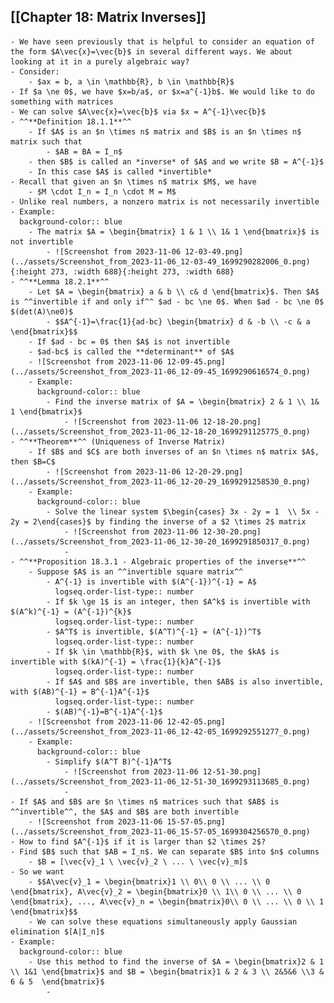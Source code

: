 ## [[Chapter 18: Matrix Inverses]]
	- We have seen previously that is helpful to consider an equation of the form $A\vec{x}=\vec{b}$ in several different ways. We about looking at it in a purely algebraic way?
	- Consider:
		- $ax = b, a \in \mathbb{R}, b \in \mathbb{R}$
	- If $a \ne 0$, we have $x=b/a$, or $x=a^{-1}b$. We would like to do something with matrices
	- We can solve $A\vec{x}=\vec{b}$ via $x = A^{-1}\vec{b}$
	- ^^**Definition 18.1.1**^^
		- If $A$ is an $n \times n$ matrix and $B$ is an $n \times n$ matrix such that
			- $AB = BA = I_n$
		- then $B$ is called an *inverse* of $A$ and we write $B = A^{-1}$
		- In this case $A$ is called *invertible*
	- Recall that given an $n \times n$ matrix $M$, we have
		- $M \cdot I_n = I_n \cdot M = M$
	- Unlike real numbers, a nonzero matrix is not necessarily invertible
	- Example:
	  background-color:: blue
		- The matrix $A = \begin{bmatrix} 1 & 1 \\ 1& 1 \end{bmatrix}$ is not invertible
			- ![Screenshot from 2023-11-06 12-03-49.png](../assets/Screenshot_from_2023-11-06_12-03-49_1699290282006_0.png){:height 273, :width 688}{:height 273, :width 688}
	- ^^**Lemma 18.2.1**^^
		- Let $A = \begin{bmatrix} a & b \\ c& d \end{bmatrix}$. Then $A$ is ^^invertible if and only if^^ $ad - bc \ne 0$. When $ad - bc \ne 0$ $(det(A)\ne0)$
			- $$A^{-1}=\frac{1}{ad-bc} \begin{bmatrix} d & -b \\ -c & a \end{bmatrix}$$
		- If $ad - bc = 0$ then $A$ is not invertible
		- $ad-bc$ is called the **determinant** of $A$
		- ![Screenshot from 2023-11-06 12-09-45.png](../assets/Screenshot_from_2023-11-06_12-09-45_1699290616574_0.png)
		- Example:
		  background-color:: blue
			- Find the inverse matrix of $A = \begin{bmatrix} 2 & 1 \\ 1& 1 \end{bmatrix}$
				- ![Screenshot from 2023-11-06 12-18-20.png](../assets/Screenshot_from_2023-11-06_12-18-20_1699291125775_0.png)
	- ^^**Theorem**^^ (Uniqueness of Inverse Matrix)
		- If $B$ and $C$ are both inverses of an $n \times n$ matrix $A$, then $B=C$
			- ![Screenshot from 2023-11-06 12-20-29.png](../assets/Screenshot_from_2023-11-06_12-20-29_1699291258530_0.png)
		- Example:
		  background-color:: blue
			- Solve the linear system $\begin{cases} 3x - 2y = 1  \\ 5x - 2y = 2\end{cases}$ by finding the inverse of a $2 \times 2$ matrix
				- ![Screenshot from 2023-11-06 12-30-20.png](../assets/Screenshot_from_2023-11-06_12-30-20_1699291850317_0.png)
				-
	- ^^**Proposition 18.3.1 - Algebraic properties of the inverse**^^
		- Suppose $A$ is an ^^invertible square matrix^^
			- A^{-1} is invertible with $(A^{-1})^{-1} = A$
			  logseq.order-list-type:: number
			- If $k \ge 1$ is an integer, then $A^k$ is invertible with $(A^k)^{-1} = (A^{-1})^{k}$
			  logseq.order-list-type:: number
			- $A^T$ is invertible, $(A^T)^{-1} = (A^{-1})^T$
			  logseq.order-list-type:: number
			- If $k \in \mathbb{R}$, with $k \ne 0$, the $kA$ is invertible with $(kA)^{-1} = \frac{1}{k}A^{-1}$
			  logseq.order-list-type:: number
			- If $A$ and $B$ are invertible, then $AB$ is also invertible, with $(AB)^{-1} = B^{-1}A^{-1}$
			  logseq.order-list-type:: number
			- $(AB)^{-1}=B^{-1}A^{-1}$
		- ![Screenshot from 2023-11-06 12-42-05.png](../assets/Screenshot_from_2023-11-06_12-42-05_1699292551277_0.png)
		- Example:
		  background-color:: blue
			- Simplify $(A^T B)^{-1}A^T$
				- ![Screenshot from 2023-11-06 12-51-30.png](../assets/Screenshot_from_2023-11-06_12-51-30_1699293113685_0.png)
				-
	- If $A$ and $B$ are $n \times n$ matrices such that $AB$ is ^^invertible^^, the $A$ and $B$ are both invertible
		- ![Screenshot from 2023-11-06 15-57-05.png](../assets/Screenshot_from_2023-11-06_15-57-05_1699304256570_0.png)
	- How to find $A^{-1}$ if it is larger than $2 \times 2$?
	- Find $B$ such that $AB = I_n$. We can separate $B$ into $n$ columns
		- $B = [\vec{v}_1 \ \vec{v}_2 \ ... \ \vec{v}_m]$
	- So we want
		- $$A\vec{v}_1 = \begin{bmatrix}1 \\ 0\\ 0 \\ ... \\ 0 \end{bmatrix}, A\vec{v}_2 = \begin{bmatrix}0 \\ 1\\ 0 \\ ... \\ 0 \end{bmatrix}, ..., A\vec{v}_n = \begin{bmatrix}0\\ 0 \\ ... \\ 0 \\ 1 \end{bmatrix}$$
		- We can solve these equations simultaneously apply Gaussian elimination $[A|I_n]$
	- Example:
	  background-color:: blue
		- Use this method to find the inverse of $A = \begin{bmatrix}2 & 1 \\ 1&1 \end{bmatrix}$ and $B = \begin{bmatrix}1 & 2 & 3 \\ 2&5&6 \\3 & 6 & 5  \end{bmatrix}$
			-